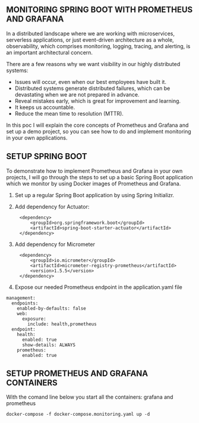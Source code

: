 ## MONITORING SPRING BOOT WITH PROMETHEUS AND GRAFANA

In a distributed landscape where we are working with microservices, serverless applications, or just event-driven architecture as a whole, observability, which comprises monitoring, logging, tracing, and alerting, is an important architectural concern.

There are a few reasons why we want visibility in our highly distributed systems:

- Issues will occur, even when our best employees have built it.
- Distributed systems generate distributed failures, which can be devastating when we are not prepared in advance.
- Reveal mistakes early, which is great for improvement and learning.
- It keeps us accountable.
- Reduce the mean time to resolution (MTTR).

In this poc I will explain the core concepts of Prometheus and Grafana and set up a demo project, so you can see how to do and implement monitoring in your own applications.

## SETUP SPRING BOOT

To demonstrate how to implement Prometheus and Grafana in your own projects, I will go through the steps to set up a basic Spring Boot application which we monitor by using Docker images of Prometheus and Grafana.

1. Set up a regular Spring Boot application by using Spring Initializr.

2. Add dependency for Actuator:
```shell-script
     <dependency>
         <groupId>org.springframework.boot</groupId>
         <artifactId>spring-boot-starter-actuator</artifactId>
     </dependency>
```
3. Add dependency for Micrometer
```shell-script
     <dependency>
         <groupId>io.micrometer</groupId>
         <artifactId>micrometer-registry-prometheus</artifactId>
         <version>1.5.5</version>
     </dependency>
```
4. Expose our needed Prometheus endpoint in the application.yaml file
```shell-script
management:
  endpoints:
    enabled-by-defaults: false
    web:
      exposure:
        include: health,prometheus
  endpoint:
    health:
      enabled: true
      show-details: ALWAYS
    prometheus:
      enabled: true
```

## SETUP PROMETHEUS AND GRAFANA CONTAINERS

With the comand line below you start all the containers: grafana and prometheus

```shell-script
docker-compose -f docker-compose.monitoring.yaml up -d
```